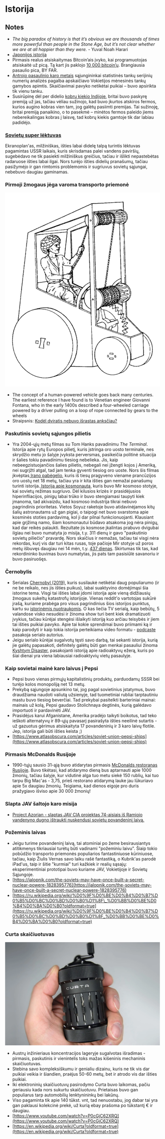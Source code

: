 # Istorija

## Notes

* _The big paradox of history is that it’s obvious we are thousands of times more powerful than people in the Stone Age, but it’s not clear whether we are at all happier than they were. -_ Yuval Noah Harari
* [Japonijos istorija](https://www.youtube.com/watch?v=Mh5LY4Mz15o)
* Pirmasis realus atsiskaitymas Bitcoin’ais įvyko, kai programuotojas atsiskaitė už picą. Tą kart jis paklojo [10 000 bitcoin’ų](http://www.coindesk.com/bitcoin-pizza-day-celebrating-pizza-bought-10000-btc/). Brangiausia pasaulio pica, BY FAR.
* [Antrojo pasaulinio karo metais](https://www.wikiwand.com/en/German_tank_problem#/Historical_problem) sąjungininkai statistinės tankų serijinių numerių analizės pagalba apskaičiavo Vokietijos mėnesinės tankų gamybos apimtis. Skaičiavimai pavyko netikėtai puikiai – buvo apsirikta tik vienu tanku.
* Susirūpinę dėl per didelio [kobrų kiekio Indijoje](http://www.wikiwand.com/en/Cobra_effect), britai buvo paskyrę premiją už jas, tačiau vėliau sužinojo, kad buvo įkurtos atskiros fermos, kurios augino kobras vien tam, jog galėtų pasiimti premijas. Tai sužinoję, britai premiją panaikino, o to pasekmė – minėtos fermos paleido jiems nebereikalingas kobras į laisvę, tad kobrų kiekis gamtoje tik dar labiau padidėjo.

### [Sovietų super lėktuvas](https://youtu.be/7Hv2dsVkA38)

Ekranoplan'as, milžiniškas, išties labai didelę talpą turintis lėktuvas pagamintas USSR laikais, kuris skrisdamas palei vandens paviršių, sugebėdavo ne tik pasiekti milžiniškus greičius, tačiau ir išlikti nepastebėtas radaruose išties labai ilgai. Nors turėjo išties didelių pranašumų, tačiau pasižymėjo ir gan rimtomis problemomis ir sugriuvus sovietų sąjungai, nebebuvo daugiau gaminamas.

### Pirmoji žmogaus jėga varoma transporto priemonė

![](../../.gitbook/assets/giovanni-fontana-carriage.png)

* The concept of a human-powered vehicle goes back many centuries. The earliest reference I have found is to Venetian engineer Giovanni Fontana, who in the early 1400s described a four-wheeled carriage powered by a driver pulling on a loop of rope connected by gears to the wheels
* Straipsnis: [Kodėl dviratis nebuvo išrastas anksčiau?](https://rootsofprogress.org/why-did-we-wait-so-long-for-the-bicycle)

### Paskutinis sovietų sąjungos pilietis

* Yra 2004-ųjų metų filmas su Tom Hanks pavadinimu _The Terminal_. Istorija apie rytų Europos pilietį, kuris įstringa oro uosto terminale, nes skrydžio metu jo šalyje įvyksta perversmas, pasikeičia politinė situacija ir šalies tokiu pavadinimu tiesiog nebelieka. Jis, kaip nebeegzistuojančios šalies pilietis, nebegali nei įžengti kojos į Ameriką, nei sugrįžti atgal, tad jam tenka gyventi tiesiog oro uoste. Nors šis filmas įkvėptas[ Irano pabėgelio](https://www.wikiwand.com/en/Mehran_Karimi_Nasseri), kuris iš tiesų pragyveno viename prancūzijos oro uostų net 18 metų, tačiau yra ir kita išties gan nemažai panašumų turinti istorija.[ Istorija apie kosmonautą](https://www.rbth.com/history/330415-last-soviet-citizen-cosmonaut), kuris buvo Mir kosmoso stotyje, kai sovietų režimas sugriuvo. Dėl kilusios krizės ir prasidėjusios hiperinfliacijos, pinigų labai trūko ir buvo stengiamasi taupyti kiek įmanoma, tad akivaizdu, kad kosmoso industrija tikrai nebuvo pagrindinis prioritetas. Vietos Soyuz raketoje buvo atidavinėjamos kitų šalių astronautams už gan pigiai, o taipogi net buvo svarstoma apie kosminės stoties pardavimą, kol ji dar pilnai funkcionuojanti. Klausiant apie grįžimą namo, šiam kosmonautui būdavo atsakoma jog nėra pinigų, kad dar reikės palaukti. Rezultate jis kosmose įkalintas prabuvo dvigubai ilgiau nei buvo numatyta jo misija, t.y. 311 dienų ir gavo "paskutinio sovietų piliečio" pravardę. Nors skaičius ir nemažas, tačiau tai visgi nėra rekordas, kurį vis dar turi kitas rusas, toje pačioje Mir stotyje už poros metų išbuvęs daugiau nei 14 mėn, t.y. [437 dienas](https://www.wikiwand.com/en/Valeri_Polyakov). Skirtumas tik tas, kad rekordininko buvimas buvo numatytas, jis pats tam pasisiūlė savanoriu ir buvo pasiruošęs.

### Černobylis

* Serialas [Chernobyl \(2019\)](../filmai/#chernobyl-2019), kuris susilaukė netikėtai daug populiarumo \(ir ne be reikalo, nes jis išties puikus\), labai suaktyvino domėjimąsi šia istorine tema. Visgi tai išties labai įdomi istorija apie vieną didžiausių žmogaus sukeltų katastrofų istorijoje. Vienas reddit'o vartotojas sukūrė įrašą, kuriame prabėga pro visus pagrindinius šios istorijos punktus, kartu su [istorinėmis nuotraukomis](https://imgur.com/a/TwY6q). O kas liečia TV serialą, kaip bebūtų, 5 valandose visko nesudėsi ir žinoma show turi bent kiek dramatizuoti įvykius, tačiau kūrėjai stengėsi išlaikyti istoriją kuo arčiau teisybės ir jiem tai išties puikiai pavyko. Apie tai kokie sprendimai buvo priimami ką ir kaip parodyti ir kaip tokia istorija perteikiama video formatu - [podcaste ](https://www.youtube.com/watch?v=rUeHPCYtWYQ)pasakoja serialo autorius.
* Jeigu serialo kūrėjai sugalvotų tęsti savo darbą, tai sekanti istorija, kurią jie galėtų papasakoti, definitely galėtų būti gan menkai pasauliui žinoma [Kyshtym Disaster](https://youtu.be/SQCfOjhguO0), pasakojanti istoriją apie radioaktyvų ežerą, kuris po šiai dienai yra viena labiausiai radioaktyvių vietų pasaulyje.

### Kaip sovietai mainė karo laivus į Pepsi

* Pepsi buvo vienas pirmųjų kapitalistinių produktų, parduodamų SSSR bei turėjo kolos monopoliją net 13 metų.
* Prekybą sąjungoje apsunkino tai, jog pagal sovietinius įstatymus, buvo draudžiama naudoti valiutą užsienyje, tad tuometiniai rubliai tarptautiniu mastu buvo tiesiog beverčiai. Tad prekybai pasitelkti barteriniai mainai: mainais už kolą, Pepsi gaudavo Stolichnaya degtinės, kurią galėdavo importuoti ir pardavinėti JAV. 
* Prasidėjus karui Afganistane, Amerika pradėjo taikyti boikotus, tad teko ieškoti alternatyvų ir 89-ųjų pavasarį pasirašyta išties neeilinė sutartis - už gazuotus gėrimus atsiskaityta 17 povandeninių ir 3 karo laivų flotile. Jep, istorija gali būti išties keista ;\)
* [https://www.atlasobscura.com/articles/soviet-union-pepsi-ships](https://www.atlasobscura.com/articles/soviet-union-pepsi-ships)

### Pirmasis McDonalds Rusijoje

* 1990-tųjų sausio 31-ąją buvo atidarytas pirmasis [McDonalds restoranas Rusijoje](https://www.boredpanda.com/first-mcdonald-restaurant-opens-soviet-union-moscow-russia-1990/?utm_source=facebook&utm_medium=social&utm_campaign=organic). Buvo tikėtasi, kad atidarymo dieną bus aptarnauti apie 1000 žmonių, tačiau šalyje, kur vidutinė alga tuo metu siekė 150 rublių, kai tuo tarpu Big Mac'as - 3,75,  prieš restorano atidarymą lauke jau lūkuriavo apie 5x daugiau žmonių. Teigiama, kad dienos eigoje pro duris pražygiavo išviso apie 30 000 žmonių!

### Slapta JAV šaltojo karo misija

* [Project Azorian - slaptas JAV CIA projektas 74-aisiais iš Ramiojo vandenyno dugno ištraukti nuskendusi sovietų povandeninį laivą.](https://www.wikiwand.com/en/Project_Azorian)

### Požeminis laivas

* Jeigu turime povandeninį laivą, tai atominiai po žeme besirausiantys atitikmenys tikriausiai turėtų būti vadinami "požeminiu laivu". Šiaip tokio pobūdžio transporto priemonės populiarios fantastiniuose kūriniuose, tačiau, kaip Žiulis Vernas savo laiku rašė fantastiką, o Kubrik'as parodė iPad'us, taip ir šitie "kurmiai" turi kažkiek ir realių sąsajų: eksperimentiniai prototipai buvo kuriame JAV, Vokietijoje ir Sovietų Sąjungoje.
* [https://jalopnik.com/the-soviets-may-have-once-built-a-secret-nuclear-powere-1828395776](https://jalopnik.com/the-soviets-may-have-once-built-a-secret-nuclear-powere-1828395776)
* [https://ru.wikipedia.org/wiki/%D0%9F%D0%BE%D0%B4%D0%B7%D0%B5%D0%BC%D0%BD%D0%B0%D1%8F\_%D0%BB%D0%BE%D0%B4%D0%BA%D0%B0?oldformat=true](https://ru.wikipedia.org/wiki/%D0%9F%D0%BE%D0%B4%D0%B7%D0%B5%D0%BC%D0%BD%D0%B0%D1%8F_%D0%BB%D0%BE%D0%B4%D0%BA%D0%B0?oldformat=true)

### Curta skaičiuotuvas

![](../../.gitbook/assets/download.webp)

* Austrų inžinieriaus koncentracijos lageryje sugalvotas išradimas - pirmasis, paskutinis ir vienintelis toks mažas kišeninis mechaninis skaičiuotuvas.
* Stebina savo kompleksiškumu ir genialiu dizainu, kuris ne tik vis dar puikiai veikia ir šiandien, praėjus 50-60 metų, bet ir atrodo vis dar išties puikiai. 
* Iki elektroninių skaičiuotuvų pasirodymo Curta buvo laikomas, pačiu geriausiu kada nors sukurtu skaičiuotuvu. Prietaisas buvo gan populiarus tarp automobilių lenktynininkų bei lakūnų.
* Viso pagaminta tik apie 140 tūkst. vnt, tad nenuostabu, jog dabar tai yra gan paklausi kolekcinė prekė, už kurią ebay prašoma po tūkstantį € ir daugiau. 
* [https://www.youtube.com/watch?v=P0cGjC62XRQ](https://www.youtube.com/watch?v=P0cGjC62XRQ)
* [https://en.wikipedia.org/wiki/Curta?oldformat=true](https://en.wikipedia.org/wiki/Curta?oldformat=true)

